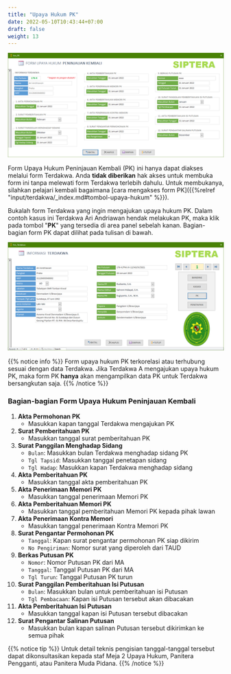 ```yaml
---
title: "Upaya Hukum PK"
date: 2022-05-10T10:43:44+07:00
draft: false
weight: 13
---
```


![Form Upaya Hukum PK](images/form-pk.png)

Form Upaya Hukum Peninjauan Kembali (PK) ini hanya dapat diakses melalui form Terdakwa. Anda **tidak diberikan** hak akses untuk membuka form ini tanpa melewati form Terdakwa terlebih dahulu. Untuk membukanya, silahkan pelajari kembali bagaimana [cara mengakses form PK]({{%relref "input/terdakwa/_index.md#tombol-upaya-hukum" %}}).

Bukalah form Terdakwa yang ingin mengajukan upaya hukum PK. Dalam contoh kasus ini Terdakwa Ari Andriawan hendak melakukan PK, maka klik pada tombol "**PK**" yang tersedia di area panel sebelah kanan. Bagian-bagian form PK dapat dilihat pada tulisan di bawah.

![Contoh Terdakwa mengajukan PK](images/terdakwa-pk.png)

{{% notice info %}}
Form upaya hukum PK terkorelasi atau terhubung sesuai dengan data Terdakwa. Jika Terdakwa A mengajukan upaya hukum PK, maka form PK **hanya** akan mengampilkan data PK untuk Terdakwa bersangkutan saja.
{{% /notice %}}

### Bagian-bagian Form Upaya Hukum Peninjauan Kembali

1. **Akta Permohonan PK**
    - Masukkan kapan tanggal Terdakwa mengajukan PK
2. **Surat Pemberitahuan PK**
    - Masukkan tanggal surat pemberitahuan PK
3. **Surat Panggilan Menghadap Sidang**
    - `Bulan`: Masukkan bulan Terdakwa menghadap sidang PK
    - `Tgl Tapsid`: Masukkan tanggal penetapan sidang
    - `Tgl Hadap`: Masukkan kapan Terdakwa menghadap sidang
4. **Akta Pemberitahuan PK**
    - Masukkan tanggal akta pemberitahuan PK
5. **Akta Penerimaan Memori PK**
    - Masukkan tanggal penerimaan Memori PK
6. **Akta Pemberitahuan Memori PK**
    - Masukkan tanggal pemberitahuan Memori PK kepada pihak lawan
7. **Akta Penerimaan Kontra Memori**
    - Masukkan tanggal penerimaan Kontra Memori PK
8. **Surat Pengantar Permohonan PK**
    - `Tanggal`: Kapan surat pengantar permohonan PK siap dikirim
    - `No Pengiriman`: Nomor surat yang diperoleh dari TAUD
9. **Berkas Putusan PK**
    - `Nomor`: Nomor Putusan PK dari MA
    - `Tanggal`: Tanggal Putusan PK dari MA
    - `Tgl Turun`: Tanggal Putusan PK turun
10. **Surat Panggilan Pemberitahuan Isi Putusan**
    - `Bulan`: Masukkan bulan untuk pemberitahuan isi Putusan
    - `Tgl Pembacaan`: Kapan isi Putusan tersebut akan dibacakan
11. **Akta Pemberitahuan Isi Putusan**
    - Masukkan tanggal kapan isi Putusan tersebut dibacakan
12. **Surat Pengantar Salinan Putusan**
    - Masukkan bulan kapan salinan Putusan tersebut dikirimkan ke semua pihak

{{% notice tip %}}
Untuk detail teknis pengisian tanggal-tanggal tersebut dapat dikonsultasikan kepada staf Meja 2 Upaya Hukum, Panitera Pengganti, atau Panitera Muda Pidana.
{{% /notice %}}
